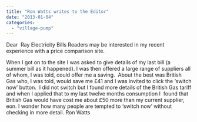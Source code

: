 ```yaml
---
title: "Ron Watts writes to the Editor"
date: "2013-01-04"
categories: 
  - "village-pump"
---
```


Dear  Ray Electricity Bills Readers may be interested in my recent experience with a price comparison site.

When I got on to the site I was asked to give details of my last bill (a summer bill as it happened). I was then offered a large range of suppliers all of whom, I was told, could offer me a saving.  About the best was British Gas who, I was told, would save me £41 and I was invited to click the ‘switch now’ button.  I did not switch but I found more details of the British Gas tariff and when I applied that to my last twelve months consumption I  found that British Gas would have cost me about £50 more than my current supplier, eon. I wonder how many people are tempted to ‘switch now’ without checking in more detail. Ron Watts
